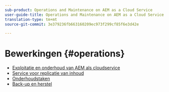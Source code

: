 ```yaml
---
sub-product: Operations and Maintenance on AEM as a Cloud Service
user-guide-title: Operations and Maintenance on AEM as a Cloud Service
translation-type: tm+mt
source-git-commit: 3e379236fb663160209ec973f299cf85f6e3d42e

---
```



# Bewerkingen {#operations}

+ [Exploitatie en onderhoud van AEM als cloudservice](/help/operations/home.md)
+ [Service voor replicatie van inhoud](replication.md)
+ [Onderhoudstaken](maintenance.md)
+ [Back-up en herstel](backup.md)

